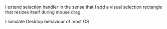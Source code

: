 I extend selection handler in the sense that I add a visual selection rectangle that resizes itself during mouse drag.

I simulate Desktop behaviour of most OS